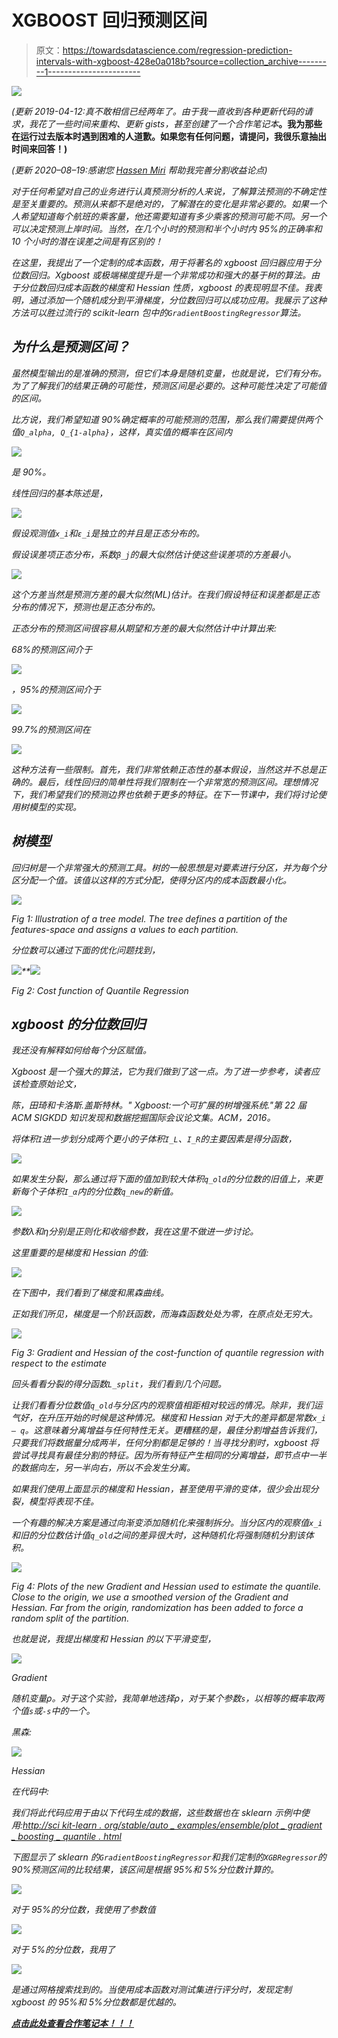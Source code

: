 # XGBOOST 回归预测区间

> 原文：<https://towardsdatascience.com/regression-prediction-intervals-with-xgboost-428e0a018b?source=collection_archive---------1----------------------->

![](img/ff303c96be096211789decb275b5ab26.png)

*(更新 2019-04-12:真不敢相信已经两年了。由于我一直收到各种更新代码的请求，我花了一些时间来重构、更新 gists，甚至创建了一个合作笔记本*[](https://colab.research.google.com/drive/1KlRkrLi7JmVpprL94vN96lZU-HyFNkTq)**。我为那些在运行过去版本时遇到困难的人道歉。如果您有任何问题，请提问，我很乐意抽出时间来回答！)**

*(更新 2020–08–19:感谢您 [Hassen Miri](https://medium.com/u/231b8b24164f?source=post_page-----428e0a018b--------------------------------) 帮助我完善分割收益论点)*

*对于任何希望对自己的业务进行认真预测分析的人来说，了解算法预测的不确定性是至关重要的。预测从来都不是绝对的，了解潜在的变化是非常必要的。如果一个人希望知道每个航班的乘客量，他还需要知道有多少乘客的预测可能不同。另一个可以决定预测上岸时间。当然，在几个小时的预测和半个小时内 95%的正确率和 10 个小时的潜在误差之间是有区别的！*

*在这里，我提出了一个定制的成本函数，用于将著名的 xgboost 回归器应用于分位数回归。Xgboost 或极端梯度提升是一个非常成功和强大的基于树的算法。由于分位数回归成本函数的梯度和 Hessian 性质，xgboost 的表现明显不佳。我表明，通过添加一个随机成分到平滑梯度，分位数回归可以成功应用。我展示了这种方法可以胜过流行的 scikit-learn 包中的`GradientBoostingRegressor`算法。*

## *为什么是预测区间？*

*虽然模型输出的是准确的预测，但它们本身是随机变量，也就是说，它们有分布。为了了解我们的结果正确的可能性，预测区间是必要的。这种可能性决定了可能值的区间。*

*比方说，我们希望知道 90%确定概率的可能预测的范围，那么我们需要提供两个值`Q_alpha, Q_{1-alpha}`，这样，真实值的概率在区间内*

*![](img/ec91680042259ba91420218bd8e9ed76.png)*

*是 90%。*

*线性回归的基本陈述是，*

*![](img/f4667346bb87c47514198c6150e07e6e.png)*

*假设观测值`x_i`和`ε_i`是独立的并且是正态分布的。*

*假设误差项正态分布，系数`β_j`的最大似然估计使这些误差项的方差最小。*

*![](img/f8866b8d61dce2548ab69429977623bb.png)*

*这个方差当然是预测方差的最大似然(ML)估计。在我们假设特征和误差都是正态分布的情况下，预测也是正态分布的。*

*正态分布的预测区间很容易从期望和方差的最大似然估计中计算出来:*

*68%的预测区间介于*

*![](img/f2ae22293833ce50ac5cc15ab09ff912.png)*

*，95%的预测区间介于*

*![](img/a44f5ba606461aa901970ef4213de9be.png)*

*99.7%的预测区间在*

*![](img/2671644c380661efa76b3d05360bf5c4.png)*

*这种方法有一些限制。首先，我们非常依赖正态性的基本假设，当然这并不总是正确的。最后，线性回归的简单性将我们限制在一个非常宽的预测区间。理想情况下，我们希望我们的预测边界也依赖于更多的特征。在下一节课中，我们将讨论使用树模型的实现。*

## *树模型*

*回归树是一个非常强大的预测工具。树的一般思想是对要素进行分区，并为每个分区分配一个值。该值以这样的方式分配，使得分区内的成本函数最小化。*

*![](img/e3025659b42599d1151f3264bd785bd7.png)*

*Fig 1: Illustration of a tree model. The tree defines a partition of the features-space and assigns a values to each partition.*

*分位数可以通过下面的优化问题找到，*

*![](img/eca6acdf4827c52c9af25dfe7fa71a83.png)**![](img/97541b7734ab62977d323429f5f9b992.png)*

*Fig 2: Cost function of Quantile Regression*

## *xgboost 的分位数回归*

*我还没有解释如何给每个分区赋值。*

*Xgboost 是一个强大的算法，它为我们做到了这一点。为了进一步参考，读者应该检查原始论文，*

*陈，田琦和卡洛斯.盖斯特林。" Xgboost:一个可扩展的树增强系统."*第 22 届 ACM SIGKDD 知识发现和数据挖掘国际会议论文集*。ACM，2016。*

*将体积`I`进一步划分成两个更小的子体积`I_L`、`I_R`的主要因素是得分函数，*

*![](img/c5f6e38423e7c0f54b6c1ee9339ea81c.png)*

*如果发生分裂，那么通过将下面的值加到较大体积`q_old`的分位数的旧值上，来更新每个子体积`I_α`内的分位数`q_new`的新值。*

*![](img/e29117a8f43a51ae34279174d6267029.png)*

*参数λ和η分别是正则化和收缩参数，我在这里不做进一步讨论。*

*这里重要的是梯度和 Hessian 的值:*

*![](img/7d06207c3daca5efde7c6c4c2f2e878b.png)*

*在下图中，我们看到了梯度和黑森曲线。*

*正如我们所见，梯度是一个阶跃函数，而海森函数处处为零，在原点处无穷大。*

*![](img/560acf8801cb8f59bdb856dc97e8ae9a.png)*

*Fig 3: Gradient and Hessian of the cost-function of quantile regression with respect to the estimate*

*回头看看分裂的得分函数`L_split`，我们看到几个问题。*

*让我们看看分位数值`q_old`与分区内的观察值相距相对较远的情况。除非，我们运气好，在升压开始的时候是这种情况。梯度和 Hessian 对于大的差异都是常数`x_i — q`。这意味着分离增益与任何特性无关。更糟糕的是，最佳分割增益告诉我们，只要我们将数据量分成两半，任何分割都是足够的！当寻找分割时，xgboost 将尝试寻找具有最佳分割的特征。因为所有特征产生相同的分离增益，即节点中一半的数据向左，另一半向右，所以不会发生分离。*

*如果我们使用上面显示的梯度和 Hessian，甚至使用平滑的变体，很少会出现分裂，模型将表现不佳。*

*一个有趣的解决方案是通过向渐变添加随机化来强制拆分。当分区内的观察值`x_i`和旧的分位数估计值`q_old`之间的差异很大时，这种随机化将强制随机分割该体积。*

*![](img/55bda9583cf94628ecaa6f31636c3936.png)*

*Fig 4: Plots of the new Gradient and Hessian used to estimate the quantile. Close to the origin, we use a smoothed version of the Gradient and Hessian. Far from the origin, randomization has been added to force a random split of the partition.*

*也就是说，我提出梯度和 Hessian 的以下平滑变型，*

*![](img/c6a9f8e101d3fd5e04091152a3dcbb8a.png)*

*Gradient*

*随机变量ρ。对于这个实验，我简单地选择ρ，对于某个参数`s`，以相等的概率取两个值`s`或`-s`中的一个。*

*黑森:*

*![](img/0e29ef3e0802368bc29cf98a49fbc5b4.png)*

*Hessian*

*在代码中:*

*我们将此代码应用于由以下代码生成的数据，这些数据也在 sklearn 示例中使用:[http://sci kit-learn . org/stable/auto _ examples/ensemble/plot _ gradient _ boosting _ quantile . html](http://scikit-learn.org/stable/auto_examples/ensemble/plot_gradient_boosting_quantile.html)*

*下图显示了 sklearn 的`GradientBoostingRegressor`和我们定制的`XGBRegressor`的 90%预测区间的比较结果，该区间是根据 95%和 5%分位数计算的。*

*![](img/908738dcee04a8994267de166faf7154.png)*

*对于 95%的分位数，我使用了参数值*

*![](img/a62448237268f9941de7e0ce9712b538.png)*

*对于 5%的分位数，我用了*

*![](img/44a01c705e1354eaaa9ede0986463bca.png)*

*是通过网格搜索找到的。当使用成本函数对测试集进行评分时，发现定制 xgboost 的 95%和 5%分位数都是优越的。*

*[**点击此处查看合作笔记本！！！**](https://colab.research.google.com/drive/1KlRkrLi7JmVpprL94vN96lZU-HyFNkTq?usp=sharing)*